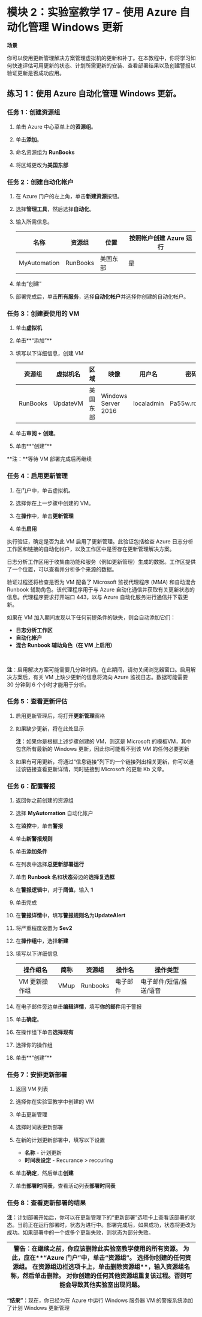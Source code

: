 ﻿---
lab:
    title: '实验室教学 17 - 使用 Azure 自动化管理 Windows 更新'
    module: '模块 2 - 实施平台保护'
---

# 模块 2：实验室教学 17 - 使用 Azure 自动化管理 Windows 更新


**场景**

你可以使用更新管理解决方案管理虚拟机的更新和补丁。在本教程中，你将学习如何快速评估可用更新的状态、计划所需更新的安装、查看部署结果以及创建警报以验证更新是否成功应用。

## 练习 1：使用 Azure 自动化管理 Windows 更新。

### 任务 1：创建资源组

1.  单击 Azure 中心菜单上的**资源组**。

1.  单击**添加**。
1.  命名资源组为 **RunBooks**
1.  将区域更改为**美国东部**

### 任务 2：创建自动化帐户

1.  在 Azure 门户的左上角，单击**新建资源**按钮。

1.  选择**管理工具**，然后选择**自动化**。

1.  输入所需信息。

     |名称|资源组| 位置 | 按照帐户创建 Azure 运行
     |--------|--------|--------|--------|
     |MyAutomation|RunBooks|美国东部|是

1.  单击“创建”

1.  部署完成后，单击**所有服务**，选择**自动化帐户**并选择你创建的自动化帐户。

### 任务 3：创建要使用的 VM

1.  单击**虚拟机**

1.  单击**“添加”**

1.  填写以下详细信息，创建 VM


     |资源组|虚拟机名|区域|映像|用户名|密码|
     |--------|--------|------|-------------------|----------|------------|
     |RunBooks|UpdateVM|美国东部|Windows Server 2016|localadmin|Pa55w.rd1234|


1.  单击**审阅 + 创建**。

1.  单击**“创建”**

**注：**等待 VM 部署完成后再继续


### 任务 4：启用更新管理

1.  在门户中，单击虚拟机。

1.  选择你在上一步骤中创建的 VM。

1.  在**操作**中，单击**更新管理**

1.  单击**启用**

 执行验证，确定是否为此 VM 启用了更新管理。此验证包括检查 Azure 日志分析工作区和链接的自动化帐户，以及工作区中是否存在更新管理解决方案。

 日志分析工作区用于收集由功能和服务（例如更新管理）生成的数据。工作区提供了一个位置，可以查看并分析多个来源的数据。

 验证过程还将检查是否为 VM 配备了 Microsoft 监视代理程序 (MMA) 和自动混合 Runbook 辅助角色。该代理程序用于与 Azure 自动化通信并获取有关更新状态的信息。代理程序要求打开端口 443，以与 Azure 自动化服务进行通信并下载更新。

 如果在 VM 加入期间发现以下任何前提条件的缺失，则会自动添加它们：

  - **日志分析工作区**
  - **自动化帐户**
  - **混合 Runbook 辅助角色（在 VM 上启用）**
<br>

**注**：启用解决方案可能需要几分钟时间。在此期间，请勿关闭浏览器窗口。启用解决方案后，有关 VM 上缺少更新的信息将流向 Azure 监视日志。数据可能需要 30 分钟到 6 个小时才能用于分析。


### 任务 5：查看更新评估

1.  启用更新管理后，将打开**更新管理**窗格

1.  如果缺少更新，将在此处显示

    **注**：如果你是根据上述步骤创建的 VM，则这是 Microsoft 的模板VM，其中包含所有最新的 Windows 更新，因此你可能看不到该 VM 的任何必要更新


1.  如果有可用更新，将通过“信息链接”列下的一个链接列出相关更新，你可以通过该链接查看更新详情，同时链接到 Microsoft 的更新 Kb 文章。

### 任务 6：配置警报

1.  返回你之前创建的资源组

1.  选择 **MyAutomation** 自动化帐户

1.  在**监控**中，单击**警报** 

1.  单击**新警报规则**

1.  单击**添加条件**

1.  在列表中选择**总更新部署运行**

1.  单击 **Runbook 名**和**状态**旁边的**选择复选框**

1.  在**警报逻辑**中，对于**阈值**，输入 **1**

1.  单击完成 

1.  在**警报详情**中，填写**警报规则名**为**UpdateAlert**

1.  将严重程度设置为 **Sev2**

1.  在**操作组**中，选择**新建**

1.  填写以下详细信息 

     |操作组名| 简称|资源组| 操作名|操作类型|
     |-----------------|-----------|------------|------------|-----------|
     |VM 更新操作组|VMup|Runbooks|电子邮件|电子邮件/短信/推送/语音


1.  在电子邮件旁边单击**编辑详情**，填写**你的邮件**用于警报

1.  单击**确定**。

1.  在操作组下单击**选择现有**

1.  选择你的操作组

1.  单击**“创建”** 

### 任务 7：安排更新部署

1.  返回 VM 列表

1.  选择你在实验室教学中创建的 VM

1.  单击更新管理

1.  选择时间表更新部署

1.  在新的计划更新部署中，填写以下设置

      - **名称** - 计划更新 
      - **时间表设定** -  Recurance > reccuring

1.  单击**确定**，然后单击**创建**

1.  单击**部署时间表**，查看活动列表**部署时间表**

### 任务 8：查看更新部署的结果


**注**：计划部署开始后，你可以在更新管理下的“更新部署”选项卡上查看该部署的状态。当前正在运行部署时，状态为进行中。部署完成后，如果成功，状态将更改为成功。如果部署中的一个或多个更新失败，则状态为部分失败。


| 警告：在继续之前，你应该删除此实验室教学使用的所有资源。  为此，应在**“Azure 门户”**中，单击**“资源组”**。  选择你创建的任何资源组。  在资源组边栏选项卡上，单击**删除资源组**，输入资源组名称，然后单击**删除**。  对你创建的任何其他资源组重复该过程。**否则可能会导致其他实验室出现问题。** |
| --- |


**“结果”**：现在，你已经为在 Azure 中运行 Windows 服务器 VM 的警报系统添加了计划 Windows 更新管理

